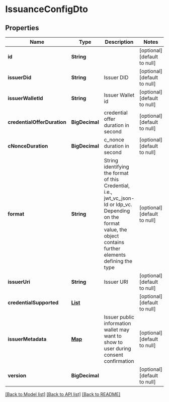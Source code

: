 # IssuanceConfigDto

## Properties

| Name                        | Type                                                       | Description                                                                                                                                                             | Notes                        |
| --------------------------- | ---------------------------------------------------------- | ----------------------------------------------------------------------------------------------------------------------------------------------------------------------- | ---------------------------- |
| **id**                      | **String**                                                 |                                                                                                                                                                         | [optional] [default to null] |
| **issuerDid**               | **String**                                                 | Issuer DID                                                                                                                                                              | [optional] [default to null] |
| **issuerWalletId**          | **String**                                                 | Issuer Wallet id                                                                                                                                                        | [optional] [default to null] |
| **credentialOfferDuration** | **BigDecimal**                                             | credential offer duration in second                                                                                                                                     | [optional] [default to null] |
| **cNonceDuration**          | **BigDecimal**                                             | c_nonce duration in second                                                                                                                                              | [optional] [default to null] |
| **format**                  | **String**                                                 | String identifying the format of this Credential, i.e., jwt_vc_json-ld or ldp_vc. Depending on the format value, the object contains further elements defining the type | [optional] [default to null] |
| **issuerUri**               | **String**                                                 | Issuer URI                                                                                                                                                              | [optional] [default to null] |
| **credentialSupported**     | [**List**](IssuanceConfigDto_credentialSupported_inner.md) |                                                                                                                                                                         | [optional] [default to null] |
| **issuerMetadata**          | [**Map**](AnyType.md)                                      | Issuer public information wallet may want to show to user during consent confirmation                                                                                   | [optional] [default to null] |
| **version**                 | **BigDecimal**                                             |                                                                                                                                                                         | [optional] [default to null] |

[[Back to Model list]](../README.md#documentation-for-models) [[Back to API list]](../README.md#documentation-for-api-endpoints) [[Back to README]](../README.md)
